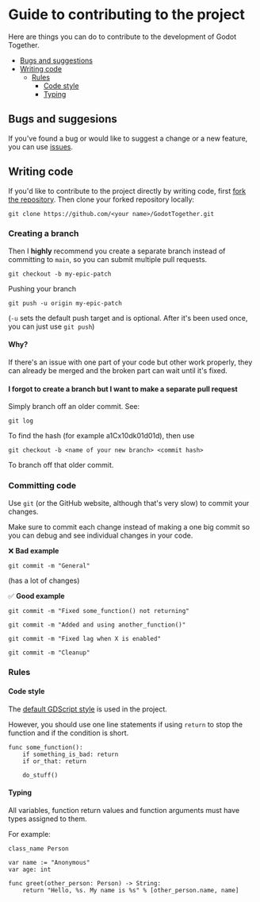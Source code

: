 # Guide to contributing to the project

Here are things you can do to contribute to the development of Godot Together.

- [Bugs and suggestions](#bugs-and-suggesions)
- [Writing code](#writing-code)
	- [Rules](#rules)
		- [Code style](#code-style)
		- [Typing](#typing)

## Bugs and suggesions
If you've found a bug or would like to suggest a change or a new feature, you can use [issues](https://github.com/Wolfyxon/GodotTogether/issues).

## Writing code
If you'd like to contribute to the project directly by writing code, first [fork the repository](https://github.com/Wolfyxon/GodotTogether/fork).
Then clone your forked repository locally:
```
git clone https://github.com/<your name>/GodotTogether.git
```

### Creating a branch
Then I **highly** recommend you create a separate branch instead of committing to `main`, so you can submit multiple pull requests.

```
git checkout -b my-epic-patch
```
Pushing your branch
```
git push -u origin my-epic-patch
```
(`-u` sets the default push target and is optional. After it's been used once, you can just use `git push`)

#### Why? 
If there's an issue with one part of your code but other work properly, they can already be merged and the broken part can wait until it's fixed.

#### I forgot to create a branch but I want to make a separate pull request
Simply branch off an older commit. See:
```
git log
```
To find the hash (for example a1Cx10dk01d01d), then use
```
git checkout -b <name of your new branch> <commit hash>
```
To branch off that older commit.

### Committing code
Use `git` (or the GitHub website, although that's very slow) to commit your changes.

Make sure to commit each change instead of making a one big commit so you can debug and see individual changes in your code.

❌ **Bad example**
```
git commit -m "General"
```
(has a lot of changes)

✅ **Good example**
```
git commit -m "Fixed some_function() not returning"
```
```
git commit -m "Added and using another_function()"
```
```
git commit -m "Fixed lag when X is enabled"
```
```
git commit -m "Cleanup"
```


### Rules
#### Code style
The [default GDScript style](https://docs.godotengine.org/en/stable/tutorials/scripting/gdscript/gdscript_styleguide.html) is used in the project.

However, you should use one line statements if using `return` to stop the function and if the condition is short.
```gdscript
func some_function():
	if something_is_bad: return
	if or_that: return

	do_stuff()
```

#### Typing
All variables, function return values and function arguments must have types assigned to them.

For example:
```gdscript
class_name Person

var name := "Anonymous"
var age: int

func greet(other_person: Person) -> String:
	return "Hello, %s. My name is %s" % [other_person.name, name]

```

